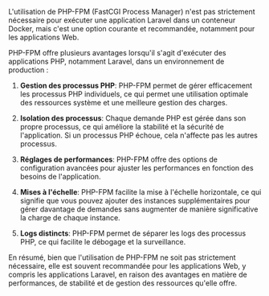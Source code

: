 L'utilisation de PHP-FPM (FastCGI Process Manager) n'est pas strictement nécessaire pour exécuter une application Laravel dans un conteneur Docker, mais c'est une option courante et recommandée, notamment pour les applications Web.

PHP-FPM offre plusieurs avantages lorsqu'il s'agit d'exécuter des applications PHP, notamment Laravel, dans un environnement de production :

1. **Gestion des processus PHP**: PHP-FPM permet de gérer efficacement les processus PHP individuels, ce qui permet une utilisation optimale des ressources système et une meilleure gestion des charges.

2. **Isolation des processus**: Chaque demande PHP est gérée dans son propre processus, ce qui améliore la stabilité et la sécurité de l'application. Si un processus PHP échoue, cela n'affecte pas les autres processus.

3. **Réglages de performances**: PHP-FPM offre des options de configuration avancées pour ajuster les performances en fonction des besoins de l'application.

4. **Mises à l'échelle**: PHP-FPM facilite la mise à l'échelle horizontale, ce qui signifie que vous pouvez ajouter des instances supplémentaires pour gérer davantage de demandes sans augmenter de manière significative la charge de chaque instance.

5. **Logs distincts**: PHP-FPM permet de séparer les logs des processus PHP, ce qui facilite le débogage et la surveillance.

En résumé, bien que l'utilisation de PHP-FPM ne soit pas strictement nécessaire, elle est souvent recommandée pour les applications Web, y compris les applications Laravel, en raison des avantages en matière de performances, de stabilité et de gestion des ressources qu'elle offre.